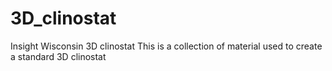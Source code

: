 # 3D_clinostat
Insight Wisconsin 3D clinostat 
This is a collection of material used to create a standard 3D clinostat
